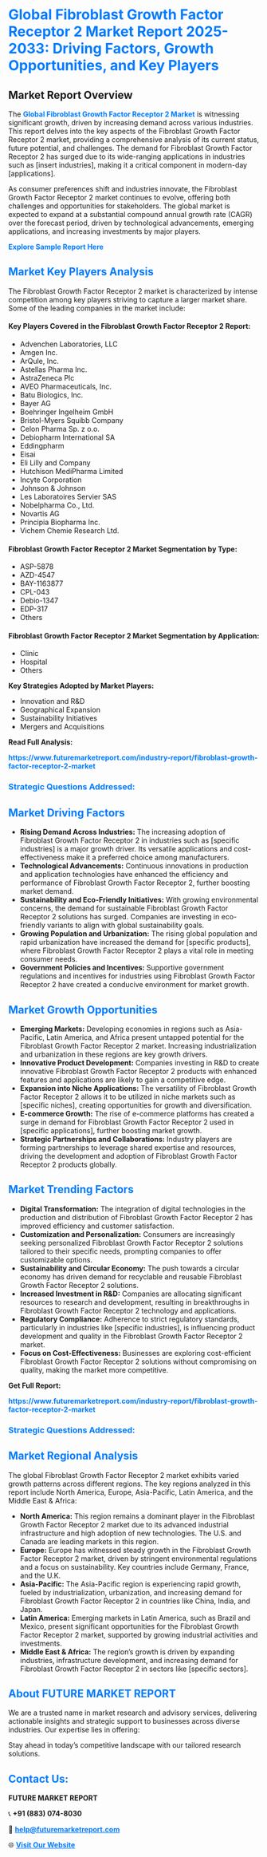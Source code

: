 <h1 style="color: #007BFF;">Global Fibroblast Growth Factor Receptor 2 Market Report 2025-2033: Driving Factors, Growth Opportunities, and Key Players</h1>

<section id="overview">
<h2>Market Report Overview</h2>
<p>The <a href="https://www.futuremarketreport.com/industry-report/fibroblast-growth-factor-receptor-2-market" style="color: #007BFF; text-decoration: none;"><strong>Global Fibroblast Growth Factor Receptor 2 Market</strong></a> is witnessing significant growth, driven by increasing demand across various industries. This report delves into the key aspects of the Fibroblast Growth Factor Receptor 2 market, providing a comprehensive analysis of its current status, future potential, and challenges. The demand for Fibroblast Growth Factor Receptor 2 has surged due to its wide-ranging applications in industries such as [insert industries], making it a critical component in modern-day [applications].</p>
<p>As consumer preferences shift and industries innovate, the Fibroblast Growth Factor Receptor 2 market continues to evolve, offering both challenges and opportunities for stakeholders. The global market is expected to expand at a substantial compound annual growth rate (CAGR) over the forecast period, driven by technological advancements, emerging applications, and increasing investments by major players.</p>
</section>

<section id="overview">
<p><a href="https://www.futuremarketreport.com/request-sample/reportId=86491" style="color: #007BFF; text-decoration: none;"><strong>Explore Sample Report Here</strong></a></p>
</section>

<section id="key-players">
<h2 style="color: #007BFF;">Market Key Players Analysis</h2>
<p>The Fibroblast Growth Factor Receptor 2 market is characterized by intense competition among key players striving to capture a larger market share. Some of the leading companies in the market include:</p>
<h4>Key Players Covered in the Fibroblast Growth Factor Receptor 2 Report:</h4>
<ul><li>Advenchen Laboratories, LLC</li><li>Amgen Inc.</li><li>ArQule, Inc.</li><li>Astellas Pharma Inc.</li><li>AstraZeneca Plc</li><li>AVEO Pharmaceuticals, Inc.</li><li>Batu Biologics, Inc.</li><li>Bayer AG</li><li>Boehringer Ingelheim GmbH</li><li>Bristol-Myers Squibb Company</li><li>Celon Pharma Sp. z o.o.</li><li>Debiopharm International SA</li><li>Eddingpharm</li><li>Eisai</li><li>Eli Lilly and Company</li><li>Hutchison MediPharma Limited</li><li>Incyte Corporation</li><li>Johnson &amp; Johnson</li><li>Les Laboratoires Servier SAS</li><li>Nobelpharma Co., Ltd.</li><li>Novartis AG</li><li>Principia Biopharma Inc.</li><li>Vichem Chemie Research Ltd.</li></ul>
<h4>Fibroblast Growth Factor Receptor 2 Market Segmentation by Type:</h4>
<ul><li>ASP-5878</li><li>AZD-4547</li><li>BAY-1163877</li><li>CPL-043</li><li>Debio-1347</li><li>EDP-317</li><li>Others</li></ul>

<h4>Fibroblast Growth Factor Receptor 2 Market Segmentation by Application:</h4>
<ul><li>Clinic</li><li>Hospital</li><li>Others</li></ul>
<p><strong>Key Strategies Adopted by Market Players:</strong></p>
<ul>
<li>Innovation and R&D</li>
<li>Geographical Expansion</li>
<li>Sustainability Initiatives</li>
<li>Mergers and Acquisitions</li>
</ul>
</section>

<section>
<p><strong>Read Full Analysis: </strong></p><a href="https://www.futuremarketreport.com/industry-report/fibroblast-growth-factor-receptor-2-market" style="color: #007BFF; text-decoration: none;"><strong>https://www.futuremarketreport.com/industry-report/fibroblast-growth-factor-receptor-2-market</strong></a>
<h3 style="color: #007BFF;">Strategic Questions Addressed:</h3>
</section>

<section id="driving-factors">
<h2 style="color: #007BFF;">Market Driving Factors</h2>
<ul>
<li><strong>Rising Demand Across Industries:</strong> The increasing adoption of Fibroblast Growth Factor Receptor 2 in industries such as [specific industries] is a major growth driver. Its versatile applications and cost-effectiveness make it a preferred choice among manufacturers.</li>
<li><strong>Technological Advancements:</strong> Continuous innovations in production and application technologies have enhanced the efficiency and performance of Fibroblast Growth Factor Receptor 2, further boosting market demand.</li>
<li><strong>Sustainability and Eco-Friendly Initiatives:</strong> With growing environmental concerns, the demand for sustainable Fibroblast Growth Factor Receptor 2 solutions has surged. Companies are investing in eco-friendly variants to align with global sustainability goals.</li>
<li><strong>Growing Population and Urbanization:</strong> The rising global population and rapid urbanization have increased the demand for [specific products], where Fibroblast Growth Factor Receptor 2 plays a vital role in meeting consumer needs.</li>
<li><strong>Government Policies and Incentives:</strong> Supportive government regulations and incentives for industries using Fibroblast Growth Factor Receptor 2 have created a conducive environment for market growth.</li>
</ul>
</section>

<section id="growth-opportunities">
<h2 style="color: #007BFF;">Market Growth Opportunities</h2>
<ul>
<li><strong>Emerging Markets:</strong> Developing economies in regions such as Asia-Pacific, Latin America, and Africa present untapped potential for the Fibroblast Growth Factor Receptor 2 market. Increasing industrialization and urbanization in these regions are key growth drivers.</li>
<li><strong>Innovative Product Development:</strong> Companies investing in R&D to create innovative Fibroblast Growth Factor Receptor 2 products with enhanced features and applications are likely to gain a competitive edge.</li>
<li><strong>Expansion into Niche Applications:</strong> The versatility of Fibroblast Growth Factor Receptor 2 allows it to be utilized in niche markets such as [specific niches], creating opportunities for growth and diversification.</li>
<li><strong>E-commerce Growth:</strong> The rise of e-commerce platforms has created a surge in demand for Fibroblast Growth Factor Receptor 2 used in [specific applications], further boosting market growth.</li>
<li><strong>Strategic Partnerships and Collaborations:</strong> Industry players are forming partnerships to leverage shared expertise and resources, driving the development and adoption of Fibroblast Growth Factor Receptor 2 products globally.</li>
</ul>
</section>

<section id="trending-factors">
<h2 style="color: #007BFF;">Market Trending Factors</h2>
<ul>
<li><strong>Digital Transformation:</strong> The integration of digital technologies in the production and distribution of Fibroblast Growth Factor Receptor 2 has improved efficiency and customer satisfaction.</li>
<li><strong>Customization and Personalization:</strong> Consumers are increasingly seeking personalized Fibroblast Growth Factor Receptor 2 solutions tailored to their specific needs, prompting companies to offer customizable options.</li>
<li><strong>Sustainability and Circular Economy:</strong> The push towards a circular economy has driven demand for recyclable and reusable Fibroblast Growth Factor Receptor 2 solutions.</li>
<li><strong>Increased Investment in R&D:</strong> Companies are allocating significant resources to research and development, resulting in breakthroughs in Fibroblast Growth Factor Receptor 2 technology and applications.</li>
<li><strong>Regulatory Compliance:</strong> Adherence to strict regulatory standards, particularly in industries like [specific industries], is influencing product development and quality in the Fibroblast Growth Factor Receptor 2 market.</li>
<li><strong>Focus on Cost-Effectiveness:</strong> Businesses are exploring cost-efficient Fibroblast Growth Factor Receptor 2 solutions without compromising on quality, making the market more competitive.</li>
</ul>
</section>

<section>
<p><strong>Get Full Report: </strong></p><a href="https://www.futuremarketreport.com/industry-report/fibroblast-growth-factor-receptor-2-market" style="color: #007BFF; text-decoration: none;"><strong>https://www.futuremarketreport.com/industry-report/fibroblast-growth-factor-receptor-2-market</strong></a>
<h3 style="color: #007BFF;">Strategic Questions Addressed:</h3>
</section>


<section id="regional-analysis">
<h2 style="color: #007BFF;">Market Regional Analysis</h2>
<p>The global Fibroblast Growth Factor Receptor 2 market exhibits varied growth patterns across different regions. The key regions analyzed in this report include North America, Europe, Asia-Pacific, Latin America, and the Middle East & Africa:</p>
<ul>
<li><strong>North America:</strong> This region remains a dominant player in the Fibroblast Growth Factor Receptor 2 market due to its advanced industrial infrastructure and high adoption of new technologies. The U.S. and Canada are leading markets in this region.</li>
<li><strong>Europe:</strong> Europe has witnessed steady growth in the Fibroblast Growth Factor Receptor 2 market, driven by stringent environmental regulations and a focus on sustainability. Key countries include Germany, France, and the U.K.</li>
<li><strong>Asia-Pacific:</strong> The Asia-Pacific region is experiencing rapid growth, fueled by industrialization, urbanization, and increasing demand for Fibroblast Growth Factor Receptor 2 in countries like China, India, and Japan.</li>
<li><strong>Latin America:</strong> Emerging markets in Latin America, such as Brazil and Mexico, present significant opportunities for the Fibroblast Growth Factor Receptor 2 market, supported by growing industrial activities and investments.</li>
<li><strong>Middle East & Africa:</strong> The region’s growth is driven by expanding industries, infrastructure development, and increasing demand for Fibroblast Growth Factor Receptor 2 in sectors like [specific sectors].</li>
</ul>
</section>

<footer>
<h2 style="color: #007BFF;">About FUTURE MARKET REPORT</h2>
<p>We are a trusted name in market research and advisory services, delivering actionable insights and strategic support to businesses across diverse industries. Our expertise lies in offering:</p>

<p>Stay ahead in today’s competitive landscape with our tailored research solutions.</p>

<h2 style="color: #007BFF;">Contact Us:</h2>
<p><strong>FUTURE MARKET REPORT</strong></p>
<p>📞 <strong>+91 (883) 074-8030</strong></p>
<p>📧 <strong><a href="mailto:help@futuremarketreport.com" style="color: #007BFF;">help@futuremarketreport.com</a></strong></p>
<p>🌐 <strong><a href="https://www.futuremarketreport.com/" style="color: #007BFF;">Visit Our Website</a></strong></p>
</footer>
